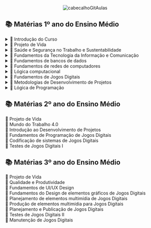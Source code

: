 <div align="center">

![cabecalhoGitAulas](https://github.com/user-attachments/assets/2adf0a8f-5906-4d5b-909a-4cfea1855c27)

</div>

## 📚 Matérias 1º ano do Ensino Médio

<details>

 <summary> 📖 Introdução do Curso  </summary>

  - [O que esperar de um curso de Programação de Jogos Digitais?](https://github.com/brunamota/ProgramacaoDeJogosDigitais/blob/main/Slides/Metodologias%20de%20Desenvolvimento%20de%20Projetos%20-%20O%20que%20precisa%20para%20desenvolver%20um%20jogo.pdf)

  - [Matérias base dos curso](https://github.com/brunamota/ProgramacaoDeJogosDigitais/blob/main/Slides/Mat%C3%A9rias%20bases%20do%20curso.pdf)

</details>

<details>
 <summary> 📖 Projeto de Vida </summary>

- [Mapa da Empatia](https://github.com/brunamota/ProgramacaoDeJogosDigitais/blob/main/Arquivos/Projeto%20de%20vida%20-%20%20Mapa%20da%20Empatia.pdf)
- [Vantagens para a sua vida de ter Curso Técnico de Desenvolvimento no Currículo](https://github.com/brunamota/ProgramacaoDeJogosDigitais/blob/main/Slides/Projeto%20de%20Vida%20-%20Vantagens%20de%20um%20Curso%20T%C3%A9cnico%20de%20Desenvolvimento%20no%20Curr%C3%ADculo%20do%20Ensino%20M%C3%A9dio.pdf)
- Diagrama de Afinidades
</details>

<details>
 <summary> 📖 Saúde e Segurança no Trabalho e Sustentabilidade </summary>
  - [Metodologia 6s](https://github.com/brunamota/ProgramacaoDeJogosDigitais/blob/main/Slides/Sa%C3%BAde%20e%20Seguran%C3%A7a%20no%20Trabalho%20e%20Sustentabilidade%20-%20Metodologia%206s.pdf)
</details>

 <details>
 <summary> 📖 Fundamentos da Tecnologia da Informação e Comunicação </summary>
 </details>
 
 <details>
 <summary> 📖 Fundamentos de bancos de dados </summary>
 </details>
 
 <details>

 <summary> 📖 Fundamentos de redes de computadores </summary>

- [Unidades de Medida na Transmissão e Armazenamento de Dados](https://github.com/brunamota/ProgramacaoDeJogosDigitais/blob/main/MarkDown/Fundamentos%20de%20Redes%20de%20Computadores%20-%20Unidades%20de%20Medida.md)
</details>

<details>
 <summary> 📖 Lógica computacional </summary>

  -  [Introdução a lógica Computacional](https://github.com/brunamota/ProgramacaoDeJogosDigitais/blob/main/Slides/Aula%20Introdu%C3%A7%C3%A3o%20a%20l%C3%B3gica%20Computacional.pdf)
  -  [Analisando Problemas e Abstrações Lógicas](https://github.com/brunamota/ProgramacaoDeJogosDigitais/blob/main/Slides/L%C3%B3gica%20Computacional%20-%20Analisando%20Problemas%20e%20Abstra%C3%A7%C3%B5es%20L%C3%B3gicas.pdf)
  -  [Estrutura de um algoritmo](https://github.com/brunamota/ProgramacaoDeJogosDigitais/blob/main/MarkDown/L%C3%B3gica%20Computacional%20-%20Estrutura%20de%20um%20algoritmo.md)

</details>

<details>
 <summary> 📖 Fundamentos de Jogos Digitais </summary>

- [Evolução e Impacto Cultural ao Longo do Tempo](https://github.com/brunamota/ProgramacaoDeJogosDigitais/blob/main/Slides/Fundamentos%20de%20Jogos%20Digitais%20-%20Evolu%C3%A7%C3%A3o%20e%20Impacto%20Cultural%20ao%20Longo%20do%20Tempo.pdf)

</details>

<details>
 <summary> 📖 Metodologias de Desenvolvimento de Projetos </summary>

  -  [O que você precisa para deselvover um jogo?](https://github.com/brunamota/ProgramacaoDeJogosDigitais/blob/main/Slides/O%20que%20voc%C3%AA%20precisa%20para%20deselvover%20um%20jogo.pdf)
  -  [Diagrama de Afinidades](https://github.com/brunamota/ProgramacaoDeJogosDigitais/blob/main/Slides/Metodologias%20de%20Desenvolvimento%20de%20Projetos%20-%20Diagrama%20de%20Afinidades.pdf)
  -  [Fases do Processo de Desenvolvimento de Software](https://github.com/brunamota/ProgramacaoDeJogosDigitais/blob/main/Slides/Metodologias%20de%20Desenvolvimento%20de%20Projetos%20-%20Fases%20do%20Processo%20de%20Software.pdf)
</details>

<details>
 <summary> 📖 Lógica de Programação </summary>

- [Introdução a Dados Primitivos e Variáveis](https://github.com/brunamota/ProgramacaoDeJogosDigitais/blob/main/MarkDown/L%C3%B3gica%20de%20Programa%C3%A7%C3%A3o%20-%20Introdu%C3%A7%C3%A3o%20a%20Dados%20Primitivos%20e%20Vari%C3%A1veis.md)
- [Estruturas Condicional em Python](https://github.com/brunamota/ProgramacaoDeJogosDigitais/blob/main/MarkDown/L%C3%B3gica%20de%20Programa%C3%A7%C3%A3o%20-%20Estrutura%20Condicional.md)
</details>

## 📚 Matérias 2º ano do Ensino Médio

 <summary> 📖 Projeto de Vida </summary>

 <summary> 📖 Mundo do Trabalho 4.0 </summary>

 <summary> 📖 Introdução ao Desenvolvimento de Projetos </summary>

 <summary> 📖 Fundamentos de Programação de Jogos Digitais </summary>

 <summary> 📖 Codificação de sistemas de Jogos Digitais </summary>

 <summary> 📖 Testes de Jogos Digitais I </summary>

## 📚 Matérias 3º ano do Ensino Médio

 <summary> 📖 Projeto de Vida </summary>

 <summary> 📖 Qualidade e Produtividade </summary>

 <summary> 📖 Fundamentos de UI/UX Design </summary>

 <summary> 📖 Fundamentos do Design de elementos gráficos de Jogos Digitais </summary>

 <summary> 📖 Planejamento de elementos multimídia de Jogos Digitais </summary>

 <summary> 📖 Produção de elementos multimídia para Jogos Digitais </summary>

 <summary> 📖 Planejamento e Publicação de Jogos Digitais </summary>

 <summary> 📖 Testes de Jogos Digitais II </summary>

 <summary> 📖 Manutenção de Jogos Digitais </summary>
